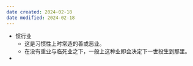 ```yaml
---
date created: 2024-02-18
date modified: 2024-02-18
---
```

- 惯行业
    - 这是习惯性上时常造的善或恶业。
    - 在没有重业与临死业之下，一般上这种业即会决定下一世投生到那里。
- 
